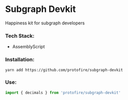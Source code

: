 # Subgraph Devkit

Happiness kit for subgraph developers

### Tech Stack:

- AssemblyScript

### Installation:

```shell
yarn add https://github.com/protofire/subgraph-devkit
```

### Use:

```typescript
import { decimals } from 'protofire/subgraph-devkit'
```
